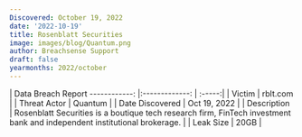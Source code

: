 ```yaml
---
Discovered: October 19, 2022
date: '2022-10-19'
title: Rosenblatt Securities
image: images/blog/Quantum.png
author: Breachsense Support
draft: false
yearmonths: 2022/october
---
```



| Data Breach Report
------------:     |:-------------:    | :-----:|
| Victim      | rblt.com      | 
| Threat Actor      | Quantum      | 
| Date Discovered      | Oct 19, 2022      | 
| Description      | Rosenblatt Securities is a boutique tech research firm, FinTech investment bank and independent institutional brokerage.      | 
| Leak Size      | 20GB      | 

